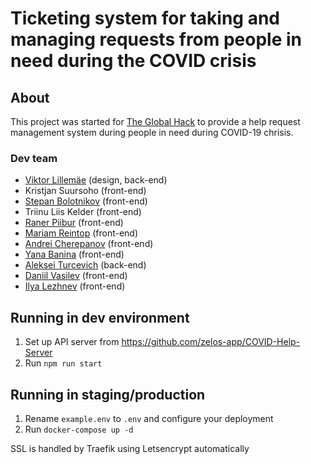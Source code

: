 # Ticketing system for taking and managing requests from people in need during the COVID crisis

## About

This project was started for [The Global Hack](https://theglobalhack.com/) to provide a help request management system during people in need during COVID-19 chrisis.

### Dev team

- [Viktor Lillemäe](https://www.linkedin.com/in/viktor-lillemae/) (design, back-end)
- Kristjan Suursoho (front-end)
- [Stepan Bolotnikov](https://github.com/Stopa) (front-end)
- Triinu Liis Kelder (front-end)
- [Raner Piibur](https://www.linkedin.com/in/raner-piibur-712858b2/) (front-end)
- [Mariam Reintop](https://www.linkedin.com/in/mariam-reintop-8a856319a/) (front-end)
- [Andrei Cherepanov](https://axmit.com) (front-end)
- [Yana Banina](https://axmit.com) (front-end)
- [Aleksei Turcevich](https://axmit.com) (back-end)
- [Daniil Vasilev](https://axmit.com) (front-end)
- [Ilya Lezhnev](https://axmit.com) (front-end)

## Running in dev environment

1. Set up API server from https://github.com/zelos-app/COVID-Help-Server
2. Run `npm run start`

## Running in staging/production

1. Rename `example.env` to `.env` and configure your deployment
2. Run `docker-compose up -d`

SSL is handled by Traefik using Letsencrypt automatically
